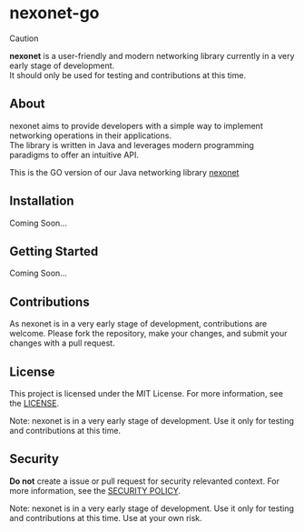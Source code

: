 # nexonet-go

> [!CAUTION]
> **nexonet** is a user-friendly and modern networking library currently in a very early stage of development.  
> It should only be used for testing and contributions at this time.

## About

nexonet aims to provide developers with a simple way to implement networking operations in their applications.  
The library is written in Java and leverages modern programming paradigms to offer an intuitive API.

This is the GO version of our Java networking library [nexonet](https://github.com/Nexoscript/nexonet)

## Installation

Coming Soon...

## Getting Started

Coming Soon...

## Contributions

As nexonet is in a very early stage of development, contributions are welcome.
Please fork the repository, make your changes, and submit your changes with a pull request.

## License

This project is licensed under the MIT License.
For more information, see the [LICENSE](LICENSE).

Note: nexonet is in a very early stage of development. Use it only for testing and contributions at this time.

## Security

**Do not** create a issue or pull request for security relevanted context.
For more information, see the [SECURITY POLICY](SECURITY).

Note: nexonet is in a very early stage of development. Use it only for testing and contributions at this time. Use at your own risk.
